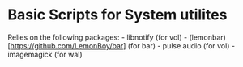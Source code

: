 # Basic Scripts for System utilites

Relies on the following packages:
    - libnotify (for vol)
    - (lemonbar)[https://github.com/LemonBoy/bar] (for bar)
    - pulse audio (for vol)
    - imagemagick (for wal)
